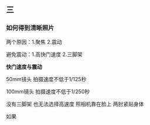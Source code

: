



## 三

### 如何得到清晰照片

两个原因：1.聚焦 2.震动

避免震动：1.高快门速度 2.三脚架



**快门速度与震动**

50mm镜头 拍摄速度不低于1/125秒

100mm镜头 拍摄速度不低于1/250秒



没有三脚架 也无法选择高速度 照相机靠在脸上 两肘紧贴身体



如果